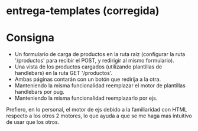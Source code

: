 # entrega-templates (corregida)

# Consigna

- Un formulario de carga de productos en la ruta raíz (configurar la ruta '/productos' para recibir el POST, y redirigir al mismo formulario).
- Una vista de los productos cargados (utilizando plantillas de handlebars) en la ruta GET '/productos'.
- Ambas páginas contarán con un botón que redirija a la otra.
- Manteniendo la misma funcionalidad reemplazar el motor de plantillas handlebars por pug.
- Manteniendo la misma funcionalidad reemplazarlo por ejs.

Prefiero, en lo personal, el motor de ejs debido a la familiaridad con HTML respecto a los otros 2 motores, lo que ayuda a que se me haga mas intuitivo de usar que los otros.

